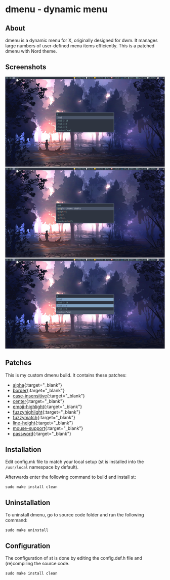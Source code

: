 # dmenu - dynamic menu

## About
dmenu is a dynamic menu for X, originally designed for dwm. It manages large numbers of user-defined menu items efficiently. This is a patched dmenu with Nord theme.

## Screenshots
![Pic1](./img/screenshot1.png)
![Pic2](./img/screenshot2.png)
![Pic3](./img/screenshot3.png)

## Patches
This is my custom dmenu build. It contains these patches:
+ [alpha](https://tools.suckless.org/dmenu/patches/alpha/){:target="_blank"}
+ [border](https://tools.suckless.org/dmenu/patches/border/){:target="_blank"}
+ [case-insensitive](https://tools.suckless.org/dmenu/patches/case-insensitive/){:target="_blank"}
+ [center](https://tools.suckless.org/dmenu/patches/center/){:target="_blank"}
+ [emoji-highlight](https://tools.suckless.org/dmenu/patches/emoji-highlight/){:target="_blank"}
+ [fuzzyhighlight](https://tools.suckless.org/dmenu/patches/fuzzyhighlight/){:target="_blank"}
+ [fuzzymatch](https://tools.suckless.org/dmenu/patches/fuzzymatch/){:target="_blank"}
+ [line-height](https://tools.suckless.org/dmenu/patches/line-height/){:target="_blank"}
+ [mouse-support](https://tools.suckless.org/dmenu/patches/mouse-support/){:target="_blank"}
+ [password](https://tools.suckless.org/dmenu/patches/password/){:target="_blank"}

## Installation
Edit config.mk file to match your local setup (st is installed into
the `/usr/local` namespace by default).

Afterwards enter the following command to build and install st:
```
sudo make install clean
```

## Uninstallation
To uninstall dmenu, go to source code folder and run the following command:
```
sudo make uninstall
```

## Configuration
The configuration of st is done by editing the config.def.h file and (re)compiling the source code.
```
sudo make install clean
```
